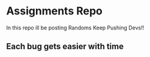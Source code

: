# Assignments Repo

In this repo ill be posting Randoms
Keep Pushing Devs!!

## Each bug gets easier with time
